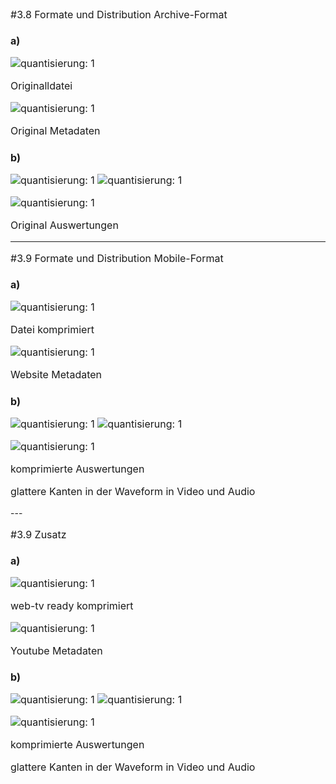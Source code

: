 <!-- $size: a4 -portrait -->

<style>
	*{
  	font-size: 12pt;
  }
</style>


#3.8 Formate und Distribution Archive-Format
### a)

![quantisierung: 1](./AssetZusatz/mpg2.png)

<p>Originalldatei</p>

![quantisierung: 1](./AssetZusatz/meta.png)

<p>Original Metadaten</p>

### b)

![quantisierung: 1](./AssetZusatz/original1.png)
![quantisierung: 1](./AssetZusatz/original2.png)

![quantisierung: 1](./AssetZusatz/Aoriginal.png)


<p>Original Auswertungen</p>

---

#3.9 Formate und Distribution Mobile-Format
### a)

![quantisierung: 1](./AssetZusatz/mp4.png)

<p>Datei komprimiert</p>

![quantisierung: 1](./AssetZusatz/meta2.png)

<p>Website Metadaten</p>

### b)

![quantisierung: 1](./AssetZusatz/web1.png)
![quantisierung: 1](./AssetZusatz/web2.png)

![quantisierung: 1](./AssetZusatz/Aweb.png)


<p>komprimierte Auswertungen</p>
<p>glattere Kanten in der Waveform in Video und Audio</p>
---

#3.9 Zusatz
### a)

![quantisierung: 1](./AssetZusatz/mp4y.png)

<p>web-tv ready komprimiert</p>

![quantisierung: 1](./AssetZusatz/meta3.png)

<p>Youtube Metadaten</p>

### b)

![quantisierung: 1](./AssetZusatz/youtube1.png)
![quantisierung: 1](./AssetZusatz/youtube2.png)

![quantisierung: 1](./AssetZusatz/Ayoutube.png)

<p>komprimierte Auswertungen</p>
<p>glattere Kanten in der Waveform in Video und Audio</p>













